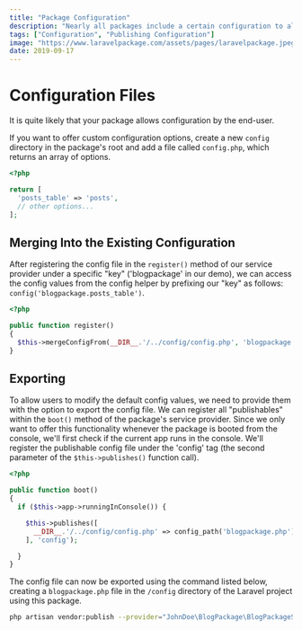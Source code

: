 ```yaml
---
title: "Package Configuration"
description: "Nearly all packages include a certain configuration to allow easy modification by the end-user. This section explains how to create a config file and publish this configuration within a Laravel project."
tags: ["Configuration", "Publishing Configuration"]
image: "https://www.laravelpackage.com/assets/pages/laravelpackage.jpeg"
date: 2019-09-17
---
```


# Configuration Files

It is quite likely that your package allows configuration by the end-user.

If you want to offer custom configuration options, create a new `config` directory in the package's root and add a file called `config.php`, which returns an array of options.

```php title="config/config.php"
<?php

return [
  'posts_table' => 'posts',
  // other options...
];
```

## Merging Into the Existing Configuration

After registering the config file in the `register()` method of our service provider under a specific "key" ('blogpackage' in our demo), we can access the config values from the config helper by prefixing our "key" as follows: `config('blogpackage.posts_table')`.

```php title="BlogPackageServiceProvider.php"
<?php

public function register()
{
  $this->mergeConfigFrom(__DIR__.'/../config/config.php', 'blogpackage');
}
```

## Exporting

To allow users to modify the default config values, we need to provide them with the option to export the config file. We can register all "publishables" within the `boot()` method of the package's service provider. Since we only want to offer this functionality whenever the package is booted from the console, we'll first check if the current app runs in the console. We'll register the publishable config file under the 'config' tag (the second parameter of the `$this->publishes()` function call).

```php title="BlogPackageServiceProvider.php"
<?php

public function boot()
{
  if ($this->app->runningInConsole()) {

    $this->publishes([
      __DIR__.'/../config/config.php' => config_path('blogpackage.php'),
    ], 'config');

  }
}
```

The config file can now be exported using the command listed below, creating a `blogpackage.php` file in the `/config` directory of the Laravel project using this package.

```bash
php artisan vendor:publish --provider="JohnDoe\BlogPackage\BlogPackageServiceProvider" --tag="config"
```
